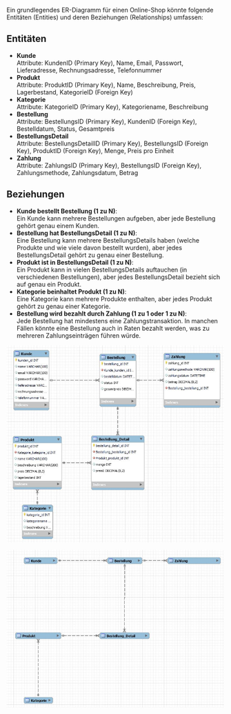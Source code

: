 Ein grundlegendes ER-Diagramm für einen Online-Shop könnte folgende Entitäten (Entities) und deren Beziehungen (Relationships) umfassen:

## Entitäten

- **Kunde**<br>
  Attribute: KundenID (Primary Key), Name, Email, Passwort, Lieferadresse, Rechnungsadresse, Telefonnummer
- **Produkt**<br>
  Attribute: ProduktID (Primary Key), Name, Beschreibung, Preis, Lagerbestand, KategorieID (Foreign Key)
- **Kategorie**<br>
  Attribute: KategorieID (Primary Key), Kategoriename, Beschreibung
- **Bestellung**<br>
  Attribute: BestellungsID (Primary Key), KundenID (Foreign Key), Bestelldatum, Status, Gesamtpreis
- **BestellungsDetail**<br>
  Attribute: BestellungsDetailID (Primary Key), BestellungsID (Foreign Key), ProduktID (Foreign Key), Menge, Preis pro Einheit
- **Zahlung**<br>
  Attribute: ZahlungsID (Primary Key), BestellungsID (Foreign Key), Zahlungsmethode, Zahlungsdatum, Betrag

## Beziehungen

- **Kunde bestellt Bestellung (1 zu N)**:<br>
  Ein Kunde kann mehrere Bestellungen aufgeben, aber jede Bestellung gehört genau einem Kunden.
- **Bestellung hat BestellungsDetail (1 zu N)**:<br>
  Eine Bestellung kann mehrere BestellungsDetails haben (welche Produkte und wie viele davon bestellt wurden), aber jedes BestellungsDetail gehört zu genau einer Bestellung.
- **Produkt ist in BestellungsDetail (1 zu N)**:<br>
  Ein Produkt kann in vielen BestellungsDetails auftauchen (in verschiedenen Bestellungen), aber jedes BestellungsDetail bezieht sich auf genau ein Produkt.
- **Kategorie beinhaltet Produkt (1 zu N)**:<br>
  Eine Kategorie kann mehrere Produkte enthalten, aber jedes Produkt gehört zu genau einer Kategorie.
- **Bestellung wird bezahlt durch Zahlung (1 zu 1 oder 1 zu N)**:<br>
  Jede Bestellung hat mindestens eine Zahlungstransaktion. In manchen Fällen könnte eine Bestellung auch in Raten bezahlt werden, was zu mehreren Zahlungseinträgen führen würde.

![OnlineDesign10.JPG](pic/OnlineDesign10.JPG)

![OnlineDesign11.JPG](pic/OnlineDesign11.JPG)
